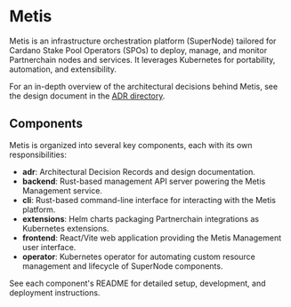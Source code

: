 # Metis

Metis is an infrastructure orchestration platform (SuperNode) tailored for Cardano Stake Pool Operators (SPOs) to deploy, manage, and monitor Partnerchain nodes and services. It leverages Kubernetes for portability, automation, and extensibility.

For an in-depth overview of the architectural decisions behind Metis, see the design document in the [ADR directory](adr/00_design.md).

## Components

Metis is organized into several key components, each with its own responsibilities:

- **adr**: Architectural Decision Records and design documentation.
- **backend**: Rust-based management API server powering the Metis Management service.
- **cli**: Rust-based command-line interface for interacting with the Metis platform.
- **extensions**: Helm charts packaging Partnerchain integrations as Kubernetes extensions.
- **frontend**: React/Vite web application providing the Metis Management user interface.
- **operator**: Kubernetes operator for automating custom resource management and lifecycle of SuperNode components.

See each component's README for detailed setup, development, and deployment instructions.
